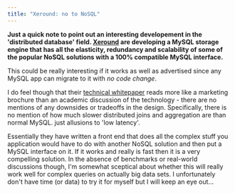 ```yaml
---
title: "Xeround: no to NoSQL"
---
```

**Just a quick note to point out an interesting developement in the 'distributed database' field. [Xeround](http://www.xeround.com) are developing a MySQL storage engine that has all the elasticity, redundancy and scalability of some of the popular NoSQL solutions with a 100% compatible MySQL interface.**

This could be really interesting if it works as well as advertised since any MySQL app can migrate to it with *no code change*.

I do feel though that their [technical whitepaper](http://www.xeround.com/developers/white-paper.html) reads more like a marketing brochure than an academic discussion of the technology - there are no mentions of any downsides or tradeoffs in the design. Specifically, there is no mention of how much slower distributed joins and aggregation are than normal MySQL. just allusions to 'low latency'.

Essentially they have written a front end that does all the complex stuff you application would have to do with another NoSQL solution and then put a MySQL interface on it. If it works and really is fast then it is a very compelling solution. In the absence of benchmarks or real-world discussions though, I'm somewhat sceptical about whether this will really work well for complex queries on actually big data sets. I unfortunately don't have time (or data) to try it for myself but I will keep an eye out...